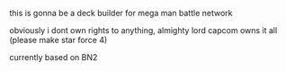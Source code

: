 this is gonna be a deck builder for mega man battle network

obviously i dont own rights to anything, almighty lord capcom owns it all (please make star force 4)

currently based on BN2
